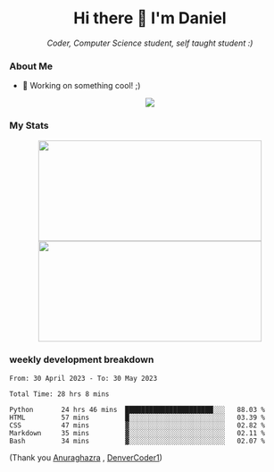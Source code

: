 <h1 align="center">Hi there 👋 I'm Daniel</h1>

<p align="center"><em>Coder, Computer Science student, self taught student :)</em></p>

### About Me

- 📝 Working on something cool! ;)

<div align="center">
<img src="https://github-readme-stats.vercel.app/api/top-langs/?username=dtisoy&layout=compact&theme=tokyonight&hide_border=true&card_width=450" />
</div>

### My Stats

<div align="center"> 
  <img height="180em" src="https://github-readme-stats.vercel.app/api?username=dtisoy&show_icons=true&hide_border=true&count_private=true&include_all_commits=true&theme=prussian&hide_stars=false" width = 400 />
   <img height="180em" src = "https://github-readme-streak-stats.herokuapp.com?user=dtisoy&theme=prussian&hide_border=true" width = 400>
</div>


[//]: <> (<img src="https://github-readme-stats.vercel.app/api/wakatime?username=dtisoy&theme=tokyonight&hide_border=true&card_width=450" /> )

### weekly development breakdown
<!--START_SECTION:waka-->

```text
From: 30 April 2023 - To: 30 May 2023

Total Time: 28 hrs 8 mins

Python       24 hrs 46 mins  ██████████████████████░░░   88.03 %
HTML         57 mins         █░░░░░░░░░░░░░░░░░░░░░░░░   03.39 %
CSS          47 mins         ▓░░░░░░░░░░░░░░░░░░░░░░░░   02.82 %
Markdown     35 mins         ▓░░░░░░░░░░░░░░░░░░░░░░░░   02.11 %
Bash         34 mins         ▓░░░░░░░░░░░░░░░░░░░░░░░░   02.07 %
```

<!--END_SECTION:waka-->
(Thank you <a target="_blank" href="https://github.com/anuraghazra/github-readme-stats">Anuraghazra</a> , <a target="_blank" href="https://github.com/DenverCoder1/github-readme-streak-stats">DenverCoder1</a>)
